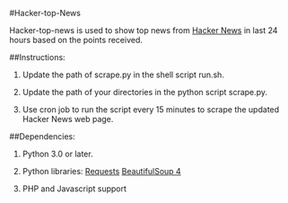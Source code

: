 #Hacker-top-News 

Hacker-top-news is used to show top news from [Hacker News](https://news.ycombinator.com/) in last 24 hours based on the points received.


##Instructions:

1. Update the path of scrape.py in the shell script run.sh.

2. Update the path of your directories in the python script scrape.py.

3. Use cron job to run the script every 15 minutes to scrape the updated Hacker News web page. 


##Dependencies:

1. Python 3.0 or later.

2. Python libraries:
	 [Requests](http://python-requests.org/)
	 [BeautifulSoup 4](http://www.crummy.com/software/BeautifulSoup/)	

3. PHP and Javascript support
